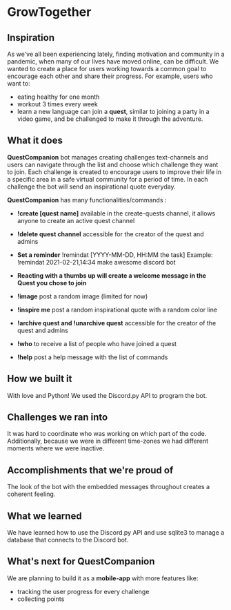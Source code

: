 # GrowTogether
## Inspiration
As we've all been experiencing lately, finding motivation and community in a pandemic, when many of our lives have moved online, can be difficult. We wanted to create a place for users working towards a common goal to encourage each other and share their progress. For example, users who want to:
- eating healthy for one month
- workout 3 times every week
- learn a new language
can join a **quest**, similar to joining a party in a video game, and be challenged to make it through the adventure.

## What it does
**QuestCompanion** bot manages creating challenges text-channels and users can navigate through the list and choose which challenge they want to join. Each challenge is created to encourage users to improve their life in a specific area in a safe virtual community for a period of time. In each challenge the bot will send an inspirational quote everyday.

**QuestCompanion** has many functionalities/commands :

- **!create [quest name]**
 available in the create-quests channel, it allows anyone to create an active quest channel

- **!delete quest channel**
  accessible for the creator of the quest and admins

- **Set a reminder**
 !remindat [YYYY-MM-DD, HH:MM the task]
 Example: !remindat 2021-02-21,14:34 make awesome discord bot

- **Reacting with a thumbs up will create a welcome message in the Quest you chose to join**

- **!image**
post a random image (limited for now)

- **!inspire me**
 post a random inspirational quote with a random color line

- **!archive quest and !unarchive quest** 
 accessible for the creator of the quest and admins

- **!who**
to receive a list of people who have joined a quest

- **!help**
 post a help message with the list of commands 


## How we built it
With love and Python! We used the Discord.py API to program the bot.

## Challenges we ran into
It was hard to coordinate who was working on which part of the code. Additionally, because we were in different time-zones we had different moments where we were inactive.

## Accomplishments that we're proud of
The look of the bot with the embedded messages throughout creates a coherent feeling.

## What we learned
We have learned how to use the Discord.py API and use sqlite3 to manage a database that connects to the Discord bot.

## What's next for QuestCompanion
We are planning to build it as a **mobile-app** with more features like:
- tracking the user progress  for every challenge 
- collecting points 
